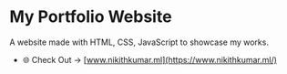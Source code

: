 # My Portfolio Website

A website made with HTML, CSS, JavaScript to showcase my works.

- 🌐 Check Out -> [www.nikithkumar.ml](https://www.nikithkumar.ml/)